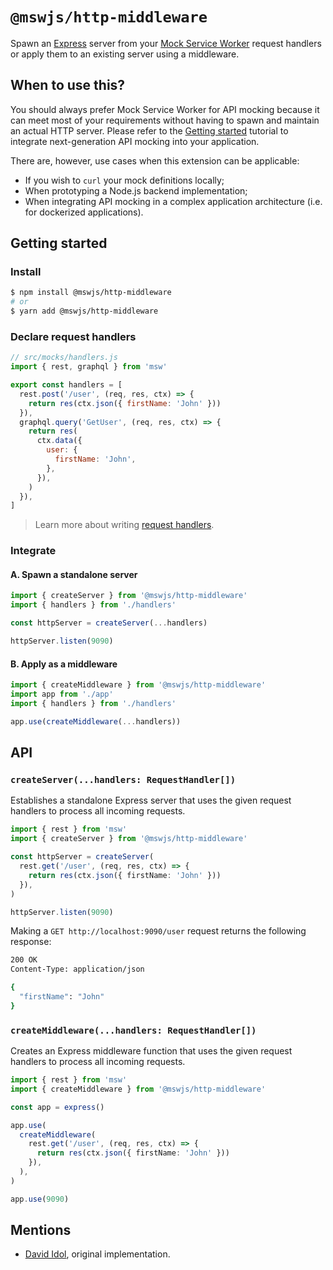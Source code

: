 # `@mswjs/http-middleware`

Spawn an [Express](https://expressjs.com) server from your [Mock Service Worker](https://github.com/mswjs/msw) request handlers or apply them to an existing server using a middleware.

## When to use this?

You should always prefer Mock Service Worker for API mocking because it can meet most of your requirements without having to spawn and maintain an actual HTTP server. Please refer to the [Getting started](https://mswjs.io/docs/getting-started/install) tutorial to integrate next-generation API mocking into your application.

There are, however, use cases when this extension can be applicable:

- If you wish to `curl` your mock definitions locally;
- When prototyping a Node.js backend implementation;
- When integrating API mocking in a complex application architecture (i.e. for dockerized applications).

## Getting started

### Install

```sh
$ npm install @mswjs/http-middleware
# or
$ yarn add @mswjs/http-middleware
```

### Declare request handlers

```js
// src/mocks/handlers.js
import { rest, graphql } from 'msw'

export const handlers = [
  rest.post('/user', (req, res, ctx) => {
    return res(ctx.json({ firstName: 'John' }))
  }),
  graphql.query('GetUser', (req, res, ctx) => {
    return res(
      ctx.data({
        user: {
          firstName: 'John',
        },
      }),
    )
  }),
]
```

> Learn more about writing [request handlers](https://mswjs.io/docs/getting-started/mocks).

### Integrate

#### A. Spawn a standalone server

```js
import { createServer } from '@mswjs/http-middleware'
import { handlers } from './handlers'

const httpServer = createServer(...handlers)

httpServer.listen(9090)
```

#### B. Apply as a middleware

```js
import { createMiddleware } from '@mswjs/http-middleware'
import app from './app'
import { handlers } from './handlers'

app.use(createMiddleware(...handlers))
```

## API

### `createServer(...handlers: RequestHandler[])`

Establishes a standalone Express server that uses the given request handlers to process all incoming requests.

```ts
import { rest } from 'msw'
import { createServer } from '@mswjs/http-middleware'

const httpServer = createServer(
  rest.get('/user', (req, res, ctx) => {
    return res(ctx.json({ firstName: 'John' }))
  }),
)

httpServer.listen(9090)
```

Making a `GET http://localhost:9090/user` request returns the following response:

```sh
200 OK
Content-Type: application/json

{
  "firstName": "John"
}
```

### `createMiddleware(...handlers: RequestHandler[])`

Creates an Express middleware function that uses the given request handlers to process all incoming requests.

```ts
import { rest } from 'msw'
import { createMiddleware } from '@mswjs/http-middleware'

const app = express()

app.use(
  createMiddleware(
    rest.get('/user', (req, res, ctx) => {
      return res(ctx.json({ firstName: 'John' }))
    }),
  ),
)

app.use(9090)
```

## Mentions

- [David Idol](https://github.com/idolize), original implementation.

